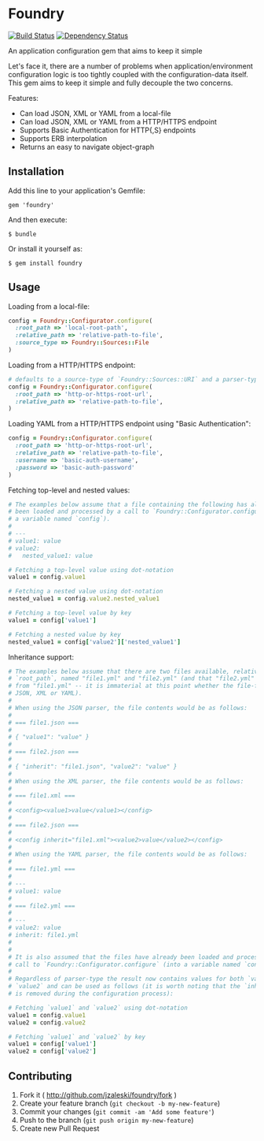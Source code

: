 # Foundry

[![Build Status](https://secure.travis-ci.org/jzaleski/foundry.png?branch=master)](http://travis-ci.org/jzaleski/foundry)
[![Dependency Status](https://gemnasium.com/jzaleski/foundry.png)](https://gemnasium.com/jzaleski/foundry)

An application configuration gem that aims to keep it simple

Let's face it, there are a number of problems when application/environment
configuration logic is too tightly coupled with the configuration-data itself.
This gem aims to keep it simple and fully decouple the two concerns.

Features:

* Can load JSON, XML or YAML from a local-file
* Can load JSON, XML or YAML from a HTTP/HTTPS endpoint
* Supports Basic Authentication for HTTP{,S} endpoints
* Supports ERB interpolation
* Returns an easy to navigate object-graph

## Installation

Add this line to your application's Gemfile:

    gem 'foundry'

And then execute:

    $ bundle

Or install it yourself as:

    $ gem install foundry

## Usage

Loading from a local-file:

```ruby
config = Foundry::Configurator.configure(
  :root_path => 'local-root-path',
  :relative_path => 'relative-path-to-file',
  :source_type => Foundry::Sources::File
)
```

Loading from a HTTP/HTTPS endpoint:

```ruby
# defaults to a source-type of `Foundry::Sources::URI` and a parser-type of `Foundry::Parsers::YAML`
config = Foundry::Configurator.configure(
  :root_path => 'http-or-https-root-url',
  :relative_path => 'relative-path-to-file',
)
```

Loading YAML from a HTTP/HTTPS endpoint using "Basic Authentication":

```ruby
config = Foundry::Configurator.configure(
  :root_path => 'http-or-https-root-url',
  :relative_path => 'relative-path-to-file',
  :username => 'basic-auth-username',
  :password => 'basic-auth-password'
)
```

Fetching top-level and nested values:

```ruby
# The examples below assume that a file containing the following has already
# been loaded and processed by a call to `Foundry::Configurator.configure` (into
# a variable named `config`).
#
# ---
# value1: value
# value2:
#   nested_value1: value

# Fetching a top-level value using dot-notation
value1 = config.value1

# Fetching a nested value using dot-notation
nested_value1 = config.value2.nested_value1

# Fetching a top-level value by key
value1 = config['value1']

# Fetching a nested value by key
nested_value1 = config['value2']['nested_value1']
```

Inheritance support:

```ruby
# The examples below assume that there are two files available, relative to the
# `root_path`, named "file1.yml" and "file2.yml" (and that "file2.yml" inherits
# from "file1.yml" -- it is immaterial at this point whether the file-format is
# JSON, XML or YAML).
#
# When using the JSON parser, the file contents would be as follows:
#
# === file1.json ===
#
# { "value1": "value" }
#
# === file2.json ===
#
# { "inherit": "file1.json", "value2": "value" }
#
# When using the XML parser, the file contents would be as follows:
#
# === file1.xml ===
#
# <config><value1>value</value1></config>
#
# === file2.json ===
#
# <config inherit="file1.xml"><value2>value</value2></config>
#
# When using the YAML parser, the file contents would be as follows:
#
# === file1.yml ===
#
# ---
# value1: value
#
# === file2.yml ===
#
# ---
# value2: value
# inherit: file1.yml
#
#
# It is also assumed that the files have already been loaded and processed by a
# call to `Foundry::Configurator.configure` (into a variable named `config`).
#
# Regardless of parser-type the result now contains values for both `value1` and
# `value2` and can be used as follows (it is worth noting that the `inherit` key
# is removed during the configuration process):

# Fetching `value1` and `value2` using dot-notation
value1 = config.value1
value2 = config.value2

# Fetching `value1` and `value2` by key
value1 = config['value1']
value2 = config['value2']
```

## Contributing

1. Fork it ( http://github.com/jzaleski/foundry/fork )
2. Create your feature branch (`git checkout -b my-new-feature`)
3. Commit your changes (`git commit -am 'Add some feature'`)
4. Push to the branch (`git push origin my-new-feature`)
5. Create new Pull Request
